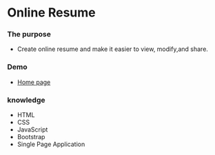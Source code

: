 # Online Resume
### The purpose 
* Create online resume and make it easier to view, modify,and share.

### Demo
* [Home page](https://full-gozan.github.io/portfolio/home.html)


### knowledge
* HTML
* CSS
* JavaScript
* Bootstrap
* Single Page Application
